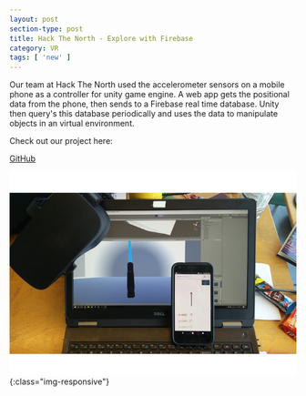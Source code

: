```yaml
---
layout: post
section-type: post
title: Hack The North - Explore with Firebase
category: VR
tags: [ 'new' ]
---
```


Our team at Hack The North used the accelerometer sensors on a mobile phone as a controller for unity game engine. A web app gets the positional data from the phone, then sends to a Firebase real time database. Unity then query's this database periodically and uses the data to manipulate objects in an virtual environment.

Check out our project here:

[GitHub](https://github.com/Mahesh-Ranaweera/firebase_unity_controller)


![HTNVR](/img/htnvr.jpg){:class="img-responsive"}
